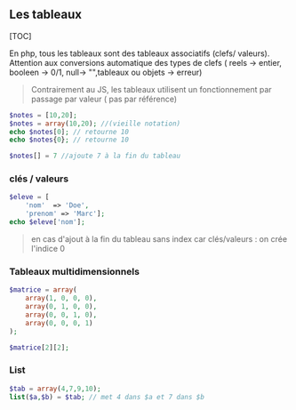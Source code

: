 ## Les tableaux 

[TOC]

En php, tous les tableaux sont des tableaux associatifs (clefs/ valeurs).
Attention aux conversions automatique des types de clefs ( reels -> entier, booleen -> 0/1, null-> "",tableaux ou objets -> erreur)

> Contrairement au JS, les tableaux utilisent un fonctionnement par passage par valeur ( pas par référence)

``` php
$notes = [10,20];
$notes = array(10,20); //(vieille notation)
echo $notes[0]; // retourne 10
echo $notes{0}; // retourne 10

$notes[] = 7 //ajoute 7 à la fin du tableau 
```

### clés / valeurs

``` php
$eleve = [
	'nom'  => 'Doe',
 	'prenom' => 'Marc'];
echo $eleve['nom'];
```

> en cas d'ajout à la fin du tableau sans index car clés/valeurs : on  crée l'indice 0

### Tableaux multidimensionnels

```php
$matrice = array(
	array(1, 0, 0, 0),
	array(0, 1, 0, 0),
	array(0, 0, 1, 0),
	array(0, 0, 0, 1)
);

$matrice[2][2];
```

### List

```php
$tab = array(4,7,9,10);
list($a,$b) = $tab; // met 4 dans $a et 7 dans $b
```

